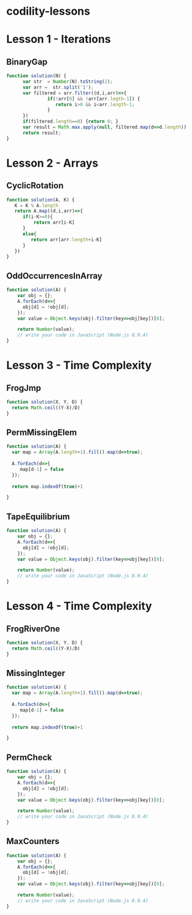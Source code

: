 # codility-lessons


# Lesson 1 - Iterations

## BinaryGap
```javascript
function solution(N) {
      var str  = Number(N).toString(2);
      var arr =  str.split('1');
      var filtered = arr.filter((d,i,arr)=>{
               if(!arr[0] && !arr[arr.legth-1]) {
                  return i>0 && i<arr.length-1;
               }
      })
      if(filtered.length==0) {return 0; }
      var result = Math.max.apply(null, filtered.map(d=>d.length))
      return result;
}
```


# Lesson 2 - Arrays

## CyclicRotation

```javascript
function solution(A, K) {
   K = K % A.length
   return A.map((d,i,arr)=>{
      if(i-K>=0){
          return arr[i-K]
      }
      else{
         return arr[arr.length+i-K]
      }
   })
}
```

## OddOccurrencesInArray
```javascript
function solution(A) {
    var obj = {};
    A.forEach(d=>{
      obj[d] = !obj[d]; 
    });
    var value = Object.keys(obj).filter(key=>obj[key])[0];

    return Number(value);
    // write your code in JavaScript (Node.js 8.9.4)
}
```



# Lesson 3 - Time Complexity

## FrogJmp


```javascript
function solution(X, Y, D) {
  return Math.ceil((Y-X)/D)
}
```

## PermMissingElem

```javascript
function solution(A) {
  var map = Array(A.length+1).fill().map(d=>true);
  
  A.forEach(d=>{
     map[d-1] = false
  });
  
  return map.indexOf(true)+1

}
```


## TapeEquilibrium


```javascript
function solution(A) {
    var obj = {};
    A.forEach(d=>{
      obj[d] = !obj[d]; 
    });
    var value = Object.keys(obj).filter(key=>obj[key])[0];

    return Number(value);
    // write your code in JavaScript (Node.js 8.9.4)
}
```



# Lesson 4 - Time Complexity

## FrogRiverOne


```javascript
function solution(X, Y, D) {
  return Math.ceil((Y-X)/D)
}
```

## MissingInteger


```javascript
function solution(A) {
  var map = Array(A.length+1).fill().map(d=>true);
  
  A.forEach(d=>{
     map[d-1] = false
  });
  
  return map.indexOf(true)+1

}
```


## PermCheck



```javascript
function solution(A) {
    var obj = {};
    A.forEach(d=>{
      obj[d] = !obj[d]; 
    });
    var value = Object.keys(obj).filter(key=>obj[key])[0];

    return Number(value);
    // write your code in JavaScript (Node.js 8.9.4)
}
```

## MaxCounters



```javascript
function solution(A) {
    var obj = {};
    A.forEach(d=>{
      obj[d] = !obj[d]; 
    });
    var value = Object.keys(obj).filter(key=>obj[key])[0];

    return Number(value);
    // write your code in JavaScript (Node.js 8.9.4)
}
```
